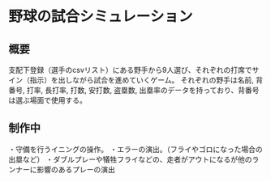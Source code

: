 # 野球の試合シミュレーション
## 概要
支配下登録（選手のcsvリスト）にある野手から9人選び、それぞれの打席でサイン（指示）を出しながら試合を進めていくゲーム。
それぞれの野手は名前, 背番号, 打率, 長打率, 打数, 安打数, 盗塁数, 出塁率のデータを持っており、背番号は選ぶ場面で使用する。

## 制作中
・守備を行うイニングの操作。
・エラーの演出。（フライやゴロになった場合の出塁など）
・ダブルプレーや犠牲フライなどの、走者がアウトになるが他のランナーに影響のあるプレーの演出
